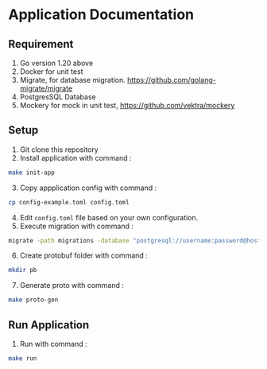 # Application Documentation

## Requirement
1. Go version 1.20 above
2. Docker for unit test
3. Migrate, for database migration. https://github.com/golang-migrate/migrate
4. PostgresSQL Database
5. Mockery for mock in unit test, https://github.com/vektra/mockery

## Setup
1. Git clone this repository
2. Install application with command : 
```bash 
make init-app 
```
3. Copy appplication config with command : 
```bash 
cp config-example.toml config.toml
```
4. Edit `config.toml` file based on your own configuration.
5. Execute migration with command : 
```bash 
migrate -path migrations -database "postgresql://username:password@host:port/databasename?sslmode=disable" -verbose up
```
6. Create protobuf folder with command : 
```bash 
mkdir pb
```
7. Generate proto with command : 
```bash 
make proto-gen
```

## Run Application
1. Run with command : 
```bash 
make run
```

